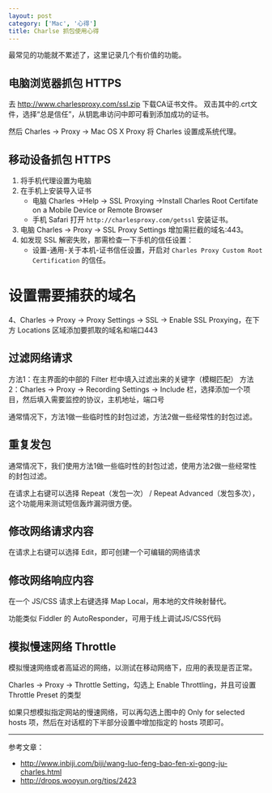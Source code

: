 ```yaml
---
layout: post
category: ['Mac', '心得']
title: Charlse 抓包使用心得
---
```


最常见的功能就不累述了，这里记录几个有价值的功能。

## 电脑浏览器抓包 HTTPS

去 <http://www.charlesproxy.com/ssl.zip> 下载CA证书文件。
双击其中的.crt文件，选择“总是信任”，从钥匙串访问中即可看到添加成功的证书。

然后 Charles -> Proxy -> Mac OS X Proxy 将 Charles 设置成系统代理。

## 移动设备抓包 HTTPS

1. 将手机代理设置为电脑
2. 在手机上安装导入证书
    - 电脑 Charles ->Help -> SSL Proxying ->Install Charles Root Certifate on a Mobile Device or Remote Browser
    - 手机 Safari 打开 `http://charlesproxy.com/getssl` 安装证书。
3. 电脑 Charles -> Proxy -> SSL Proxy Settings 增加需拦截的域名:443。
3. 如发现 SSL 解密失败，那需检查一下手机的信任设置：
    - 设置-通用-关于本机-证书信任设置，开启对 `Charles Proxy Custom Root Certification` 的信任。

# 设置需要捕获的域名
4、Charles -> Proxy -> Proxy Settings -> SSL -> Enable SSL Proxying，在下方 Locations 区域添加要抓取的域名和端口443

## 过滤网络请求

方法1：在主界面的中部的 Filter 栏中填入过滤出来的关键字（模糊匹配）
方法2：Charles -> Proxy -> Recording Settings -> Include 栏，选择添加一个项目，然后填入需要监控的协议，主机地址，端口号

通常情况下，方法1做一些临时性的封包过滤，方法2做一些经常性的封包过滤。

## 重复发包

通常情况下，我们使用方法1做一些临时性的封包过滤，使用方法2做一些经常性的封包过滤。

在请求上右键可以选择 Repeat（发包一次） / Repeat Advanced（发包多次），这个功能用来测试短信轰炸漏洞很方便。

## 修改网络请求内容

在请求上右键可以选择 Edit，即可创建一个可编辑的网络请求

## 修改网络响应内容

在一个 JS/CSS 请求上右键选择 Map Local，用本地的文件映射替代。

功能类似 Fiddler 的 AutoResponder，可用于线上调试JS/CSS代码

## 模拟慢速网络 Throttle

模拟慢速网络或者高延迟的网络，以测试在移动网络下，应用的表现是否正常。

Charles -> Proxy -> Throttle Setting，勾选上 Enable Throttling，并且可设置 Throttle Preset 的类型

如果只想模拟指定网站的慢速网络，可以再勾选上图中的 Only for selected hosts 项，然后在对话框的下半部分设置中增加指定的 hosts 项即可。

----

参考文章：

- <http://www.inbiji.com/biji/wang-luo-feng-bao-fen-xi-gong-ju-charles.html>
- <http://drops.wooyun.org/tips/2423>